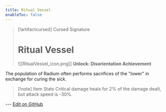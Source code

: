 ```yaml
---
title: Ritual Vessel
enableToc: false
---
```

> [!artifactcursed] Cursed Signature
>
> # Ritual Vessel
>
> ![[RitualVessel_icon.png]]
> **Unlock: Disorientation Achievement** 

The population of Radium often performs sacrifices of the "lower" in exchange for curing the sick.

> [!note] Item Stats
> Critical damage heals for 2% of the damage dealt, but attack speed is -30%.

--- [Edit on GitHub](https://github.com/Mondrethos/gatekeeperwiki/edit/main/content/Artifacts/RitualVessel.md)
